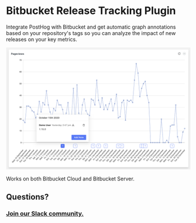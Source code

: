 # Bitbucket Release Tracking Plugin

Integrate PostHog with Bitbucket and get automatic graph annotations based on your repository's tags so you can analyze the impact of new releases on your key metrics.

![Plugin Screenshot](readme-assets/release-tracker.png)

Works on both Bitbucket Cloud and Bitbucket Server.

## Questions?

### [Join our Slack community.](https://join.slack.com/t/posthogusers/shared_invite/enQtOTY0MzU5NjAwMDY3LTc2MWQ0OTZlNjhkODk3ZDI3NDVjMDE1YjgxY2I4ZjI4MzJhZmVmNjJkN2NmMGJmMzc2N2U3Yjc3ZjI5NGFlZDQ)


